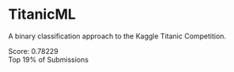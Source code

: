 # TitanicML
A binary classification approach to the Kaggle Titanic Competition.  

Score: 0.78229  
Top 19% of Submissions
